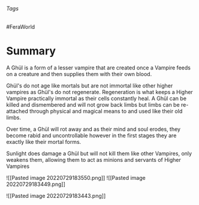 ###### Tags

#FeraWorld

# Summary

A Ghül is a form of a lesser vampire that are created once a Vampire feeds on a creature and then supplies them with their own blood. 

Ghül's do not age like mortals but are not immortal like other higher vampires as Ghül's do not regenerate. Regeneration is what keeps a Higher Vampire practically immortal as their cells constantly heal. A Ghül can be killed and dismembered and will not grow back limbs but limbs can be re-attached through physical and magical means to and used like their old limbs.

Over time, a Ghül will rot away and as their mind and soul erodes, they become rabid and uncontrollable however in the first stages they are exactly like their mortal forms.

Sunlight does damage a Ghül but will not kill them like other Vampires, only weakens them, allowing them to act as minions and servants of Higher Vampires


![[Pasted image 20220729183550.png]]
![[Pasted image 20220729183449.png]]



![[Pasted image 20220729183443.png]]